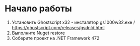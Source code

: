 # Начало работы
1) Установить Ghostscript x32 - инсталятор gs1000w32.exe / https://ghostscript.com/releases/gsdnld.html
2) Выполните Nuget restore
3) Соберите проект на .NET Framework 472
